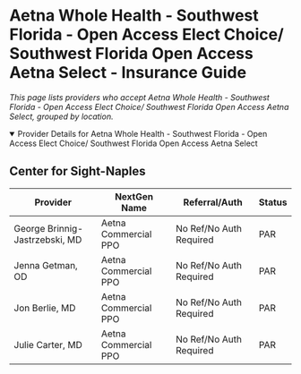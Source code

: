 # Aetna Whole Health - Southwest Florida - Open Access Elect Choice/ Southwest Florida Open Access Aetna Select - Insurance Guide

*This page lists providers who accept Aetna Whole Health - Southwest Florida - Open Access Elect Choice/ Southwest Florida Open Access Aetna Select, grouped by location.*

<details open><summary>Provider Details for Aetna Whole Health - Southwest Florida - Open Access Elect Choice/ Southwest Florida Open Access Aetna Select</summary>

## Center for Sight-Naples

| Provider | NextGen Name | Referral/Auth | Status |
|----------|-------------|--------------|--------|
| George Brinnig-Jastrzebski, MD | Aetna Commercial PPO | No Ref/No Auth Required | PAR |
| Jenna Getman, OD | Aetna Commercial PPO | No Ref/No Auth Required | PAR |
| Jon Berlie, MD | Aetna Commercial PPO | No Ref/No Auth Required | PAR |
| Julie Carter, MD | Aetna Commercial PPO | No Ref/No Auth Required | PAR |

</details>

